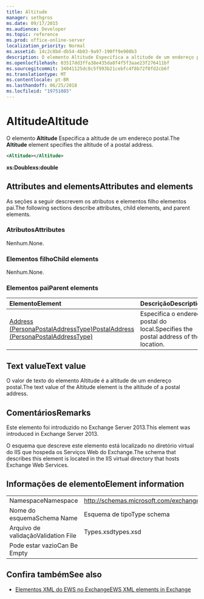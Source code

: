 ```yaml
---
title: Altitude
manager: sethgros
ms.date: 09/17/2015
ms.audience: Developer
ms.topic: reference
ms.prod: office-online-server
localization_priority: Normal
ms.assetid: 14c2c8bd-db54-4b03-9a97-190ff9e908b3
description: O elemento Altitude Especifica a altitude de um endereço postal.
ms.openlocfilehash: 03517dd3ffa38e435da8f4f5f3aae23f276411bf
ms.sourcegitcommit: 34041125dc8c5f993b21cebfc4f8b72f0fd2cb6f
ms.translationtype: MT
ms.contentlocale: pt-BR
ms.lasthandoff: 06/25/2018
ms.locfileid: "19751085"
---
```

# <a name="altitude"></a><span data-ttu-id="e715c-103">Altitude</span><span class="sxs-lookup"><span data-stu-id="e715c-103">Altitude</span></span>

<span data-ttu-id="e715c-104">O elemento **Altitude** Especifica a altitude de um endereço postal.</span><span class="sxs-lookup"><span data-stu-id="e715c-104">The **Altitude** element specifies the altitude of a postal address.</span></span> 
  
```XML
<Altitude></Altitude>
```

 <span data-ttu-id="e715c-105">**xs:Double**</span><span class="sxs-lookup"><span data-stu-id="e715c-105">**xs:double**</span></span>
## <a name="attributes-and-elements"></a><span data-ttu-id="e715c-106">Attributes and elements</span><span class="sxs-lookup"><span data-stu-id="e715c-106">Attributes and elements</span></span>

<span data-ttu-id="e715c-107">As seções a seguir descrevem os atributos e elementos filho elementos pai.</span><span class="sxs-lookup"><span data-stu-id="e715c-107">The following sections describe attributes, child elements, and parent elements.</span></span>
  
### <a name="attributes"></a><span data-ttu-id="e715c-108">Atributos</span><span class="sxs-lookup"><span data-stu-id="e715c-108">Attributes</span></span>

<span data-ttu-id="e715c-109">Nenhum.</span><span class="sxs-lookup"><span data-stu-id="e715c-109">None.</span></span>
  
### <a name="child-elements"></a><span data-ttu-id="e715c-110">Elementos filho</span><span class="sxs-lookup"><span data-stu-id="e715c-110">Child elements</span></span>

<span data-ttu-id="e715c-111">Nenhum.</span><span class="sxs-lookup"><span data-stu-id="e715c-111">None.</span></span>
  
### <a name="parent-elements"></a><span data-ttu-id="e715c-112">Elementos pai</span><span class="sxs-lookup"><span data-stu-id="e715c-112">Parent elements</span></span>

|<span data-ttu-id="e715c-113">**Elemento**</span><span class="sxs-lookup"><span data-stu-id="e715c-113">**Element**</span></span>|<span data-ttu-id="e715c-114">**Descrição**</span><span class="sxs-lookup"><span data-stu-id="e715c-114">**Description**</span></span>|
|:-----|:-----|
|[<span data-ttu-id="e715c-115">Address (PersonaPostalAddressType)</span><span class="sxs-lookup"><span data-stu-id="e715c-115">PostalAddress (PersonaPostalAddressType)</span></span>](postaladdress-personapostaladdresstype.md) <br/> |<span data-ttu-id="e715c-116">Especifica o endereço postal do local.</span><span class="sxs-lookup"><span data-stu-id="e715c-116">Specifies the postal address of the location.</span></span>  <br/> |
   
## <a name="text-value"></a><span data-ttu-id="e715c-117">Text value</span><span class="sxs-lookup"><span data-stu-id="e715c-117">Text value</span></span>

<span data-ttu-id="e715c-118">O valor de texto do elemento Altitude é a altitude de um endereço postal.</span><span class="sxs-lookup"><span data-stu-id="e715c-118">The text value of the Altitude element is the altitude of a postal address.</span></span>
  
## <a name="remarks"></a><span data-ttu-id="e715c-119">Comentários</span><span class="sxs-lookup"><span data-stu-id="e715c-119">Remarks</span></span>

<span data-ttu-id="e715c-120">Este elemento foi introduzido no Exchange Server 2013.</span><span class="sxs-lookup"><span data-stu-id="e715c-120">This element was introduced in Exchange Server 2013.</span></span>
  
<span data-ttu-id="e715c-121">O esquema que descreve este elemento está localizado no diretório virtual do IIS que hospeda os Serviços Web do Exchange.</span><span class="sxs-lookup"><span data-stu-id="e715c-121">The schema that describes this element is located in the IIS virtual directory that hosts Exchange Web Services.</span></span>
  
## <a name="element-information"></a><span data-ttu-id="e715c-122">Informações de elemento</span><span class="sxs-lookup"><span data-stu-id="e715c-122">Element information</span></span>

|||
|:-----|:-----|
|<span data-ttu-id="e715c-123">Namespace</span><span class="sxs-lookup"><span data-stu-id="e715c-123">Namespace</span></span>  <br/> |http://schemas.microsoft.com/exchange/services/2006/types  <br/> |
|<span data-ttu-id="e715c-124">Nome do esquema</span><span class="sxs-lookup"><span data-stu-id="e715c-124">Schema Name</span></span>  <br/> |<span data-ttu-id="e715c-125">Esquema de tipo</span><span class="sxs-lookup"><span data-stu-id="e715c-125">Type schema</span></span>  <br/> |
|<span data-ttu-id="e715c-126">Arquivo de validação</span><span class="sxs-lookup"><span data-stu-id="e715c-126">Validation File</span></span>  <br/> |<span data-ttu-id="e715c-127">Types.xsd</span><span class="sxs-lookup"><span data-stu-id="e715c-127">types.xsd</span></span>  <br/> |
|<span data-ttu-id="e715c-128">Pode estar vazio</span><span class="sxs-lookup"><span data-stu-id="e715c-128">Can Be Empty</span></span>  <br/> ||
   
## <a name="see-also"></a><span data-ttu-id="e715c-129">Confira também</span><span class="sxs-lookup"><span data-stu-id="e715c-129">See also</span></span>

- [<span data-ttu-id="e715c-130">Elementos XML do EWS no Exchange</span><span class="sxs-lookup"><span data-stu-id="e715c-130">EWS XML elements in Exchange</span></span>](ews-xml-elements-in-exchange.md)

